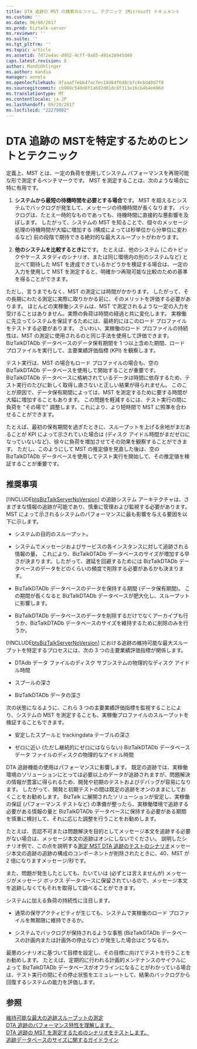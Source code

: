 ```yaml
---
title: DTA 追跡の MST の検索のヒントし、テクニック |Microsoft ドキュメント
ms.custom: ''
ms.date: 06/08/2017
ms.prod: biztalk-server
ms.reviewer: ''
ms.suite: ''
ms.tgt_pltfrm: ''
ms.topic: article
ms.assetid: 7d72e4ac-d952-4cff-9a65-491e20945d40
caps.latest.revision: 8
author: MandiOhlinger
ms.author: mandia
manager: anneta
ms.openlocfilehash: 9faaaf7ebb47ac7ec18d8df6d8cb7c6ebd48d7f8
ms.sourcegitcommit: cb908c540d8f1a692d01dc8f313e16cb4b4e696d
ms.translationtype: MT
ms.contentlocale: ja-JP
ms.lasthandoff: 09/20/2017
ms.locfileid: "22279882"
---
```

# <a name="tips-and-tricks-for-finding-mst-of-dta-tracking"></a>DTA 追跡の MSTを特定するためのヒントとテクニック
定義上、MST とは、一定の負荷を使用してシステム パフォーマンスを再現可能な形で測定するベンチマークです。 MST を測定することは、次のような場合に特に有用です。  
  
1.  **システムから最短の待機時間を必要とする場合**です。 MST を超えるとシステムでバックログが発生して、メッセージの待機時間が長くなります。 バックログは、たとえ一時的なものであっても、待機時間に直接的な悪影響を及ぼします。 したがって、システムの MST を知ることで、個々のメッセージ処理の待機時間が大幅に増加する (構成によっては秒単位から分単位に変わるなど) 前の段階で期待できる絶対的な最大スループットがわかります。  
  
2.  **他のシステムを比較するときに**です。 たとえば、他のシステム (このトピックやケース スタディのシナリオ、または同じ環境内の別のシステムなど) と比べて期待した MST を達成できているかどうかを検証する場合は、一定の入力を使用して MST を測定すると、明確かつ再現可能な比較のための基準を得ることができます。  
  
 ただし、言うまでもなく、MST の測定には時間がかかります。 したがって、その長期にわたる測定に実際に取りかかる前に、そのメリットを評価する必要があります。 ほとんどの実稼働システムは、MST で測定されるような一定の入力を受けることはありません。実際の負荷は時間の経過と共に変化します。 実稼働に先立ってシステムを保証するためには、最終的にはこのロード プロファイルをテストする必要があります。 さいわい、実稼働のロード プロファイルの持続性は、MST の測定に使用されるのと同じ手法を使用して評価できます。 BizTalkDTADb データベースのデータ保有期間を 1 つ以上含めた期間、ロード プロファイルを実行して、主要業績評価指標 (KPI) を観察します。  
  
 テスト実行は、MST の場合もロード プロファイルの場合も、空の BizTalkDTADb データベースを使用して開始することが重要です。 BizTalkDTADb データベースに格納されているデータは時間に依存するため、テスト実行のたびに新しく取得し直さないと正しい結果が得られません。 このことが原因で、データ保有期間によっては、MST を測定するために要する時間が大幅に増加することもあります。 この問題を軽減するには、テスト実行の間に負荷を "その場で" 調整します。これにより、より短時間で MST に照準を合わせることができます。  
  
 たとえば、最初の保有期間を過ぎたときに、スループットを上げる余地がまだあることが KPI によって示されていた場合は (ディスク アイドル時間がまだゼロになっていないなど)、徐々に負荷を増加させてその効果を観察することができます。 ただし、このようにして MST の推定値を見直した後は、空の BizTalkDTADb データベースを使用してテスト実行を開始して、その推定値を検証することが重要です。  
  
## <a name="recommendations"></a>推奨事項  
 [!INCLUDE[btsBizTalkServerNoVersion](../includes/btsbiztalkservernoversion-md.md)] の追跡システム アーキテクチャは、さまざまな情報の追跡が可能であり、慎重に管理および監視する必要があります。 MST によって示されるシステムのパフォーマンスに最も影響を与える要因を以下に示します。  
  
-   システムの目的のスループット。  
  
-   システムでメッセージおよびサービスの各インスタンスに対して追跡される情報の量。 これにより、BizTalkDTADb データベースのサイズが増加する早さが決まります。したがって、遅延を回避するためには BizTalkDTADb データベースのデータをどのくらいの頻度で削除する必要があるかも決まります。  
  
-   BizTalkDTADb データベースのデータを保持する期間 (データ保有期間)。 この期間が長くなると BizTalkDTADb データベースが肥大化し、スループットに影響します。  
  
-   BizTalkDTADb データベースのデータを削除するだけでなくアーカイブも行うか、BizTalkDTADb データベースのサイズを維持するために削除のみを行うか。  
  
 [!INCLUDE[btsBizTalkServerNoVersion](../includes/btsbiztalkservernoversion-md.md)] における追跡の維持可能な最大スループットを特定するプロセスには、次の 3 つの主要業績評価指標が関係します。  
  
-   DTAdb データ ファイルのディスク サブシステムの物理的なディスク アイドル時間  
  
-   スプールの深さ  
  
-   BizTalkDTADb データの深さ  
  
 次の状態になるように、これら 3 つの主要業績評価指標を監視することにより、システムの MST を測定することも、実稼働プロファイルのスループットを検証することもできます。  
  
-   安定したスプールと trackingdata テーブルの深さ  
  
-   ゼロに近い (ただし継続的にゼロにはならない) BizTalkDTADb データベース データ ファイルのディスクの物理的なアイドル時間  
  
 DTA 追跡機能の使用はパフォーマンスに影響します。  既定の追跡では、実稼働環境のソリューションにとっては必要以上のデータが追跡されますが、問題解決の情報が豊富に得られるため、開発や初期のテストおよびデバッグが容易になります。 したがって、開発と初期テストの間は既定の追跡をオンのままにしておくことをお勧めします。 BizTalk に展開されたソリューションが安定し、実稼働の保証 (パフォーマンス テストなど) の準備が整ったら、実稼働環境で追跡する必要がある情報の量と BizTalkDTADb データベースに保持する必要がある期間を慎重に検討して、それに応じた調整を行うことをお勧めします。  
  
 たとえば、否認不可または問題解決を目的としてメッセージ本文を追跡する必要がない場合は、メッセージ本文の追跡はオンにしないでください。 説明したシナリオ例で、この点を説明する[測定 MST DTA 追跡のテストのシナリオ](../core/test-scenarios-for-measuring-mst-of-dta-tracking.md)メッセージ本文の追跡の追跡の構成のコンポーネントが削除されたときに、40、MST が 2 倍になりますメッセージ/秒です。  
  
 また、問題が発生したとしても、たいていは (必ずとは言えませんが) メッセージがメッセージ ボックス データベースに保留されているので、メッセージ本文を追跡しなくてもそれを取得して調べることができます。  
  
 システムに加える負荷の持続性に注目します。  
  
-   通常の保守アクティビティが生じても、システムで実稼働のロード プロファイルを無期限に維持できるか。  
  
-   システムでバックログが保持されるような事態 (BizTalkDTADb データベースの計画内または計画外の停止など) が発生した場合はどうなるか。  
  
 最悪のシナリオに基づいて目標を設定し、その目標に向けてテストを行うことをお勧めします。 たとえば、定期的に行われる計画的メンテナンスのサイクルによって BizTalkDTADb データベースがオフラインになることがわかっている場合は、テスト実行の間にその停止状態をエミュレートして、結果のバックログから回復するシステムの能力を評価します。  
  
## <a name="see-also"></a>参照  
 [維持可能な最大の追跡スループットの測定](../core/measuring-maximum-sustainable-tracking-throughput.md)   
 [DTA 追跡のパフォーマンス特性を理解します。](../core/understanding-dta-tracking-performance-behavior.md)   
 [DTA 追跡の MST を測定するためのシナリオをテストします。](../core/test-scenarios-for-measuring-mst-of-dta-tracking.md)   
 [追跡データベースのサイズに関するガイドライン](../core/tracking-database-sizing-guidelines.md)